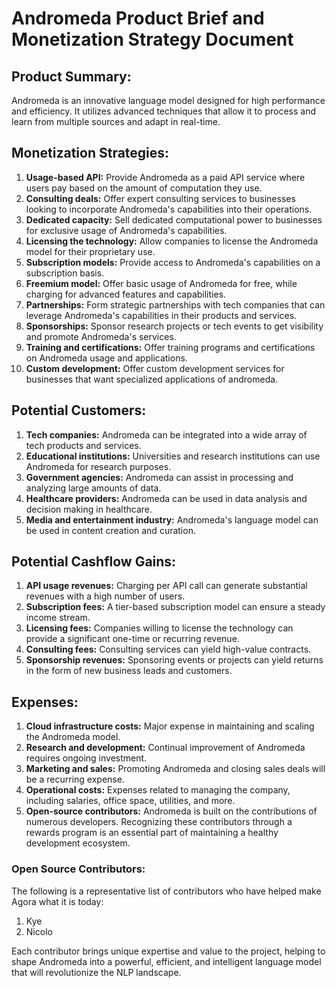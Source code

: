 # Andromeda Product Brief and Monetization Strategy Document

## Product Summary:

Andromeda is an innovative language model designed for high performance and efficiency. It utilizes advanced techniques that allow it to process and learn from multiple sources and adapt in real-time. 

## Monetization Strategies:

1. **Usage-based API:** Provide Andromeda as a paid API service where users pay based on the amount of computation they use.
2. **Consulting deals:** Offer expert consulting services to businesses looking to incorporate Andromeda's capabilities into their operations.
3. **Dedicated capacity:** Sell dedicated computational power to businesses for exclusive usage of Andromeda's capabilities.
4. **Licensing the technology:** Allow companies to license the Andromeda model for their proprietary use.
5. **Subscription models:** Provide access to Andromeda's capabilities on a subscription basis.
6. **Freemium model:** Offer basic usage of Andromeda for free, while charging for advanced features and capabilities.
7. **Partnerships:** Form strategic partnerships with tech companies that can leverage Andromeda's capabilities in their products and services.
8. **Sponsorships:** Sponsor research projects or tech events to get visibility and promote Andromeda's services.
9. **Training and certifications:** Offer training programs and certifications on Andromeda usage and applications.
10. **Custom development:** Offer custom development services for businesses that want specialized applications of andromeda.

## Potential Customers:

1. **Tech companies:** Andromeda can be integrated into a wide array of tech products and services.
2. **Educational institutions:** Universities and research institutions can use Andromeda for research purposes.
3. **Government agencies:** Andromeda can assist in processing and analyzing large amounts of data.
4. **Healthcare providers:** Andromeda can be used in data analysis and decision making in healthcare.
5. **Media and entertainment industry:** Andromeda's language model can be used in content creation and curation.

## Potential Cashflow Gains:

1. **API usage revenues:** Charging per API call can generate substantial revenues with a high number of users.
2. **Subscription fees:** A tier-based subscription model can ensure a steady income stream.
3. **Licensing fees:** Companies willing to license the technology can provide a significant one-time or recurring revenue.
4. **Consulting fees:** Consulting services can yield high-value contracts.
5. **Sponsorship revenues:** Sponsoring events or projects can yield returns in the form of new business leads and customers.

## Expenses:

1. **Cloud infrastructure costs:** Major expense in maintaining and scaling the Andromeda model.
2. **Research and development:** Continual improvement of Andromeda requires ongoing investment.
3. **Marketing and sales:** Promoting Andromeda and closing sales deals will be a recurring expense.
4. **Operational costs:** Expenses related to managing the company, including salaries, office space, utilities, and more.
5. **Open-source contributors:** Andromeda is built on the contributions of numerous developers. Recognizing these contributors through a rewards program is an essential part of maintaining a healthy development ecosystem.

### Open Source Contributors:

The following is a representative list of contributors who have helped make Agora what it is today:

1. Kye
2. Nicolo

Each contributor brings unique expertise and value to the project, helping to shape Andromeda into a powerful, efficient, and intelligent language model that will revolutionize the NLP landscape.